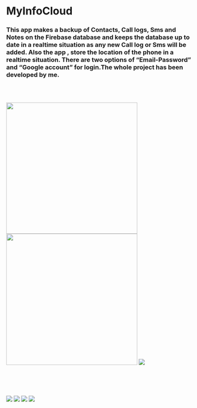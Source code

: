 # MyInfoCloud
### This app makes a backup of Contacts, Call logs, Sms and Notes on the Firebase database and keeps the database up to date in a realtime situation as any new Call log or Sms will be added. Also the app , store the location of the phone in a realtime situation. There are two options of “Email-Password” and “Google account” for login.The whole project has been developed by me.

<br><br>

<div>
  <img src="https://user-images.githubusercontent.com/62106560/174183539-2b9c4466-dc7c-4ce9-8dac-5def53afbb1e.jpg" height="350" >
  <img src="https://user-images.githubusercontent.com/62106560/177115356-3886995f-2046-4046-95eb-95c17d115b36.jpg" height="350" >
  <img src="https://user-images.githubusercontent.com/62106560/174183907-b919a366-aaba-4ab5-9c24-aa2e25c7c774.jpg"  >
</div>

<br><br><br>

<img src="https://user-images.githubusercontent.com/62106560/174183939-4cd7f0fb-b7f7-447f-a193-0e12cd6c191a.jpg" >
<img src="https://user-images.githubusercontent.com/62106560/174183956-1a867ffb-cb9e-4e17-b99b-fd88027c56e3.jpg" >
<img src="https://user-images.githubusercontent.com/62106560/174183978-9517067b-e56b-4b82-a379-c4fb66e68e0f.jpg" >
<img src="https://user-images.githubusercontent.com/62106560/174184000-41a3d8e5-9004-4dc5-857a-dbf6b6c8cdcb.jpg" >

